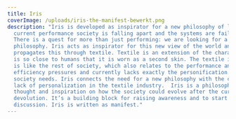```yaml
---
title: Iris
coverImage: /uploads/iris-the-manifest-bewerkt.png
description: "Iris is developed as inspirator for a new philosophy of life. The
  current performance society is falling apart and the systems are failing.
  There is a quest for more than just performing: we are looking for a new
  philosophy. Iris acts as inspirator for this new view of the world and
  propagates this through textile. Textile is an extension of the character and
  is so close to humans that it is worn as a second skin. The textile industry
  is like the rest of society, which also relates to the performance and
  efficiency pressures and currently lacks exactly the personification that
  society needs. Iris connects the need for a new philosophy with the current
  lack of personalization in the textile industry.  Iris is a philosophical
  thought and inspiration on how the society could evolve after the current
  devolution. It’s a building block for raising awareness and to start a
  discussion. Iris is written as manifest."
---
```

